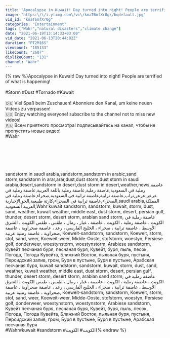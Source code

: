 ```yaml
---
title: "Apocalypse in Kuwait! Day turned into night! People are terrified of what is happening!"
image: "https:\/\/i.ytimg.com\/vi\/knaT6mfXr0g\/hqdefault.jpg"
vid_id: "knaT6mfXr0g"
categories: "Entertainment"
tags: ["Wahr","natural disasters","climate change"]
date: "2021-06-19T13:14:33+03:00"
vid_date: "2021-06-13T20:44:02Z"
duration: "PT2M16S"
viewcount: "185133"
likeCount: "2607"
dislikeCount: "131"
channel: "Wahr"
---
```

{% raw %}Apocalypse in Kuwait! Day turned into night! People are terrified of what is happening!<br /><br />#Storm #Dust #Tornado #Kuwait<br /><br />🇩🇪 Viel Spaß beim Zuschauen! Abonniere den Kanal, um keine neuen Videos zu verpassen!<br />🇺🇸 Enjoy watching everyone! subscribe to the channel not to miss new videos!<br />🇷🇺 Всем приятного просмотра! подписывайтесь на канал, чтобы не пропустить новые видео!<br />#Wahr<br /><br /><br /><br /><br /><br /><br />sandstorm in saudi arabia,sandstorm,sandstorm in arabic,sand storm,sandstorm in arar,arar,dust,dust storm,dust storm in saudi arabia,desert,sandstorm in desert,dust storm in desert,weather,news,عاصفة رملية في السعودية,عاصفة رملية,عاصفة رملية باللغة العربية,عاصفة رملية في عرعر,عرعر,تراب,عاصفة ترابية,عاصفة ترابية في السعودية,صحراء,عاصفة رملية في الصحراء,عاصفة ترابية في الصحراء,كارثة طبيعية,الجو,الإخبارية,saudi arabia,المملكة العربية السعودية,Wahr kuwait sandstorm, sandstorm, kuwait, storm, dust, sand, weather, kuwait weather, middle east, dust storm, desert, persian gulf, thunder, desert storm, desert storm, arabian sand storm, عاصفة رملية في الكويت ، عاصفة رملية ، الكويت ، عاصفة ، غبار ، رمال ، طقس ، طقس الكويت ، الشرق الأوسط ، عاصفة ترابية ، صحراء ، الخليج الفارسي ، رعد ، عاصفة صحراوية ، عاصفة صحراوية ، عاصفة رملية عربية, Koeweit-sandstorm, sandstorm, Koeweit, storm, stof, sand, weer, Koeweit-weer, Midde-Ooste, stofstorm, woestyn, Persiese golf, donderweer, woestynstorm, woestynstorm, Arabiese sandstorm, Кувейт песчаная буря, песчаная буря, Кувейт, буря, пыль, песок, Погода, Погода Кувейта, Ближний Восток, пыльная буря, пустыня, Персидский залив, гром, Буря в пустыне, Буря в пустыне, Арабская песчаная буря, kuwait sandstorm, sandstorm, kuwait, storm, dust, sand, weather, kuwait weather, middle east, dust storm, desert, persian gulf, thunder, desert storm, desert storm, arabian sand storm, عاصفة رملية في الكويت ، عاصفة رملية ، الكويت ، عاصفة ، غبار ، رمال ، طقس ، طقس الكويت ، الشرق الأوسط ، عاصفة ترابية ، صحراء ، الخليج الفارسي ، رعد ، عاصفة صحراوية ، عاصفة صحراوية ، عاصفة رملية عربية, Koeweit-sandstorm, sandstorm, Koeweit, storm, stof, sand, weer, Koeweit-weer, Midde-Ooste, stofstorm, woestyn, Persiese golf, donderweer, woestynstorm, woestynstorm, Arabiese sandstorm, Кувейт песчаная буря, песчаная буря, Кувейт, буря, пыль, песок, Погода, Погода Кувейта, Ближний Восток, пыльная буря, пустыня, Персидский залив, гром, Буря в пустыне, Буря в пустыне, Арабская песчаная буря<br />#Wahr​ #kuwait​​ #sandstorm​​ #الكويت​​# الكويت{% endraw %}
